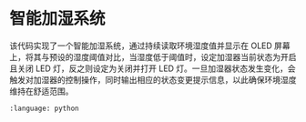 # 智能加湿系统
 

该代码实现了一个智能加湿系统，通过持续读取环境湿度值并显示在 OLED 屏幕上，将其与预设的湿度阈值对比，当湿度低于阈值时，设定加湿器当前状态为开启且关闭 LED 灯，反之则设定为关闭并打开 LED 灯。一旦加湿器状态发生变化，会触发对加湿器的控制操作，同时输出相应的状态变更提示信息，以此确保环境湿度维持在舒适范围。

```{literalinclude} 智能加湿系统.py
:language: python
```